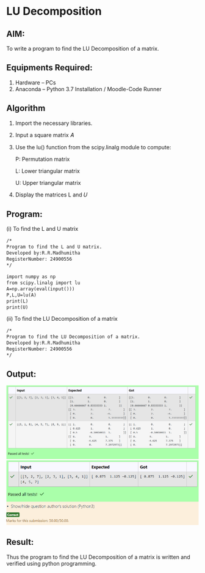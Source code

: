 # LU Decomposition 

## AIM:
To write a program to find the LU Decomposition of a matrix.

## Equipments Required:
1. Hardware – PCs
2. Anaconda – Python 3.7 Installation / Moodle-Code Runner

## Algorithm
1. Import the necessary libraries.
2. Input a square matrix 𝐴
3. Use the lu() function from the scipy.linalg module to compute:
    
    P: Permutation matrix

    L: Lower triangular matrix
    
    U: Upper triangular matrix
4. Display the matrices L and 𝑈

## Program:
(i) To find the L and U matrix
```
/*
Program to find the L and U matrix.
Developed by:R.R.Madhumitha
RegisterNumber: 24900556
*/
```
    import numpy as np
    from scipy.linalg import lu
    A=np.array(eval(input()))
    P,L,U=lu(A)
    print(L)
    print(U)
(ii) To find the LU Decomposition of a matrix
```
/*
Program to find the LU Decomposition of a matrix.
Developed by:R.R.Madhumitha 
RegisterNumber: 24900556
*/
```

## Output:
![i](<Screenshot 2024-12-06 053123.png>)
![ii](<Screenshot 2024-12-06 053145.png>)


## Result:
Thus the program to find the LU Decomposition of a matrix is written and verified using python programming.

